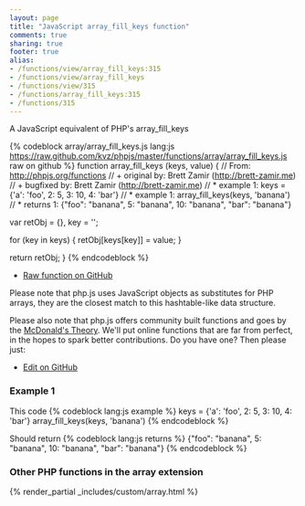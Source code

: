 ```yaml
---
layout: page
title: "JavaScript array_fill_keys function"
comments: true
sharing: true
footer: true
alias:
- /functions/view/array_fill_keys:315
- /functions/view/array_fill_keys
- /functions/view/315
- /functions/array_fill_keys:315
- /functions/315
---
```

<!-- Generated by Rakefile:build -->
A JavaScript equivalent of PHP's array_fill_keys

{% codeblock array/array_fill_keys.js lang:js https://raw.github.com/kvz/phpjs/master/functions/array/array_fill_keys.js raw on github %}
function array_fill_keys (keys, value) {
  // From: http://phpjs.org/functions
  // +   original by: Brett Zamir (http://brett-zamir.me)
  // +   bugfixed by: Brett Zamir (http://brett-zamir.me)
  // *     example 1: keys = {'a': 'foo', 2: 5, 3: 10, 4: 'bar'}
  // *     example 1: array_fill_keys(keys, 'banana')
  // *     returns 1: {"foo": "banana", 5: "banana", 10: "banana", "bar": "banana"}

  var retObj = {},
    key = '';

  for (key in keys) {
    retObj[keys[key]] = value;
  }

  return retObj;
}
{% endcodeblock %}

 - [Raw function on GitHub](https://github.com/kvz/phpjs/blob/master/functions/array/array_fill_keys.js)

Please note that php.js uses JavaScript objects as substitutes for PHP arrays, they are 
the closest match to this hashtable-like data structure. 

Please also note that php.js offers community built functions and goes by the 
[McDonald's Theory](https://medium.com/what-i-learned-building/9216e1c9da7d). We'll put online 
functions that are far from perfect, in the hopes to spark better contributions. 
Do you have one? Then please just: 

 - [Edit on GitHub](https://github.com/kvz/phpjs/edit/master/functions/array/array_fill_keys.js)

### Example 1
This code
{% codeblock lang:js example %}
keys = {'a': 'foo', 2: 5, 3: 10, 4: 'bar'}
array_fill_keys(keys, 'banana')
{% endcodeblock %}

Should return
{% codeblock lang:js returns %}
{"foo": "banana", 5: "banana", 10: "banana", "bar": "banana"}
{% endcodeblock %}


### Other PHP functions in the array extension
{% render_partial _includes/custom/array.html %}
